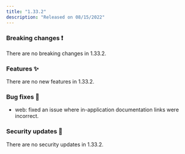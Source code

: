 ```yaml
---
title: "1.33.2"
description: "Released on 08/15/2022"
---
```


### Breaking changes ❗

There are no breaking changes in 1.33.2.

### Features ✨

There are no new features in 1.33.2.

### Bug fixes 🐛

- web: fixed an issue where in-application documentation links were incorrect.

### Security updates 🔐

There are no security updates in 1.33.2.
